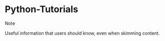 # Python-Tutorials

> [!NOTE]
> Useful information that users should know, even when skimming content.
